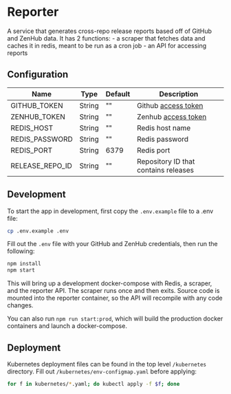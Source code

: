 # Reporter

A service that generates cross-repo release reports based off of GitHub and ZenHub data. It has 2 functions:
    - a scraper that fetches data and caches it in redis, meant to be run as a cron job
    - an API for accessing reports

## Configuration

| Name            | Type   | Default | Description                                                                                                        |
|-----------------|--------|---------|--------------------------------------------------------------------------------------------------------------------|
| GITHUB_TOKEN    | String | ""      | Github [access token](https://docs.github.com/en/github/authenticating-to-github/creating-a-personal-access-token) |
| ZENHUB_TOKEN    | String | ""      | Zenhub [access token](https://github.com/ZenHubIO/API#authentication)                                              |
| REDIS_HOST      | String | ""      | Redis host name                                                                                                    |
| REDIS_PASSWORD  | String | ""      | Redis password                                                                                                     |
| REDIS_PORT      | String | 6379    | Redis port                                                                                                         |
| RELEASE_REPO_ID | String | ""      | Repository ID that contains releases                                                                               |

## Development

To start the app in development, first copy the `.env.example` file to a .env file:

```sh
cp .env.example .env
```

Fill out the `.env` file with your GitHub and ZenHub credentials, then run the following:

```sh
npm install
npm start
```

This will bring up a development docker-compose with Redis, a scraper, and the reporter API. The scraper runs once and then exits. Source code is mounted into the reporter container, so the API will recompile with any code changes.

You can also run `npm run start:prod`, which will build the production docker containers and launch a docker-compose.

## Deployment

Kubernetes deployment files can be found in the top level `/kubernetes` directory. Fill out `/kubernetes/env-configmap.yaml` before applying:

```sh
for f in kubernetes/*.yaml; do kubectl apply -f $f; done
```

